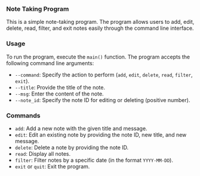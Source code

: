 
### Note Taking Program

This is a simple note-taking program. The program allows users to add, edit, delete, read, filter, and exit notes easily through the command line interface.

### Usage

To run the program, execute the `main()` function. The program accepts the following command line arguments:

- `--command`: Specify the action to perform (`add`, `edit`, `delete`, `read`, `filter`, `exit`).
- `--title`: Provide the title of the note.
- `--msg`: Enter the content of the note.
- `--note_id`: Specify the note ID for editing or deleting (positive number).

### Commands

- `add`: Add a new note with the given title and message.
- `edit`: Edit an existing note by providing the note ID, new title, and new message.
- `delete`: Delete a note by providing the note ID.
- `read`: Display all notes.
- `filter`: Filter notes by a specific date (in the format `YYYY-MM-DD`).
- `exit` or `quit`: Exit the program.
